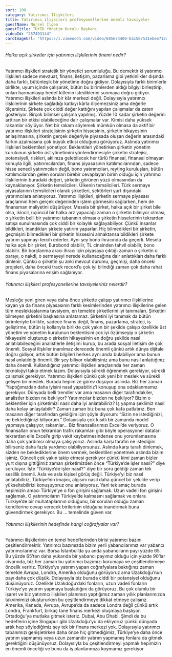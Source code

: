 ```yaml
---
sort: 100
category: Yatırımcı İlişkileri
title: Yatırımcı ilişkileri profesyonellerine önemli tavsiyeler
guestName: Nursel İlgen
guestTitle: TÜYİD Yönetim Kurulu Başkanı
videoId: "257493144"
cardImageUrl: "https://i.vimeocdn.com/video/685674400-ba1587531ebee712d797e21d58750d27642b8b094730a96a3a846393943d06f8-d.jpg?mw=535&mh=301"
---
```


###### Halka açık şirketler için yatırımcı ilişkilerinin önemi nedir?

Yatırımcı ilişkileri stratejik bir yönetici sorumluluğu. Bu demektir ki yatırımcı ilişkileri sadece mevzuat, finans, iletişim, pazarlama gibi yetkinlikler dışında daha farklı, bütünleşik bir yönetime doğru gidiyor. Dolayısıyla farklı birimlerle birlikte, uyum içinde çalışarak, bütün bu birimlerden aldığı bilgiyi birleştirip, onları harmanlayıp hedef kitlenin istediklerini sunmaya doğru gidiyor. Yatırımcı ilişkileri aslında bir kâr merkezi değil. Dolayısıyla yatırımcı ilişkilerinin şirkete sağladığı katkıyı kârla ölçemezsiniz ama değerle ölçersiniz. Şirkete çok ciddi değer kattığını yapılan çalışmalar da zaten gösteriyor. Birçok bilimsel çalışma yapılmış. Yüzde 10 kadar şirketin değerini arttıran bir etkisi olabileceğine dair çalışmalar var. Kimisi daha yüksek rakamlar söylüyor. Net bir rakam söylemek mümkün olmasa da aktif bir yatırımcı ilişkileri stratejisinin şirketin hissesinin, şirketin hikayesinin anlaşılmasına, şirketin gerçek değeriyle piyasada oluşan değerin arasındaki farkın azalmasına çok büyük etkisi olduğunu görüyoruz. Aslında yatırımcı ilişkileri beklentileri yönetiyor. Beklentileri yönetirken şirketin yönetim kurulunun şirketin üst yönetimini yönlendirmesiyle şirketin stratejisi, potansiyeli, riskleri, aklınıza gelebilecek her türlü finansal, finansal olmayan konuyla ilgili, yatırımcılardan, finans piyasasının katılımcılarından, sadece hisse senedi yatırımcıları değil, bono yatırımcıları, reyting kuruluşları, bütün katılımcılardan gelen soruları birebir cevaplayan birim olduğu için yatırımcı ilişkilerinin buradaki değeri, şirketin görünen yüzü olmasından da kaynaklanıyor. Şirketin temsilcileri. Ülkenin temsilcileri. Türk sermaye piyasalarının temsilcileri olarak şirketleri, sektörleri yurt dışındaki yatırımcılara anlatıyoruz. Yatırımcı ilişkileri, şirketin sermaye piyasası araçlarının hem gerçek değerinden işlem görmesini sağlarken, hem de finansman maliyetini düşürüyor. Mesela bir şirket, halka açık bir şirket bile olsa, ikincil, üçüncül bir halka arz yapacağı zaman o şirketin biliniyor olması, o şirketin belli bir yatırımcı tabanının olması o şirketin hisselerinin tekrardan satışa sunulmasında çok ciddi bir kolaylık sağlayabiliyor. Çünkü insanlar bildikleri, inandıkları şirkete yatırım yaparlar. Hiç bilmedikleri bir şirketin, geçmişini bilmedikleri bir şirketin hissesini almaktansa bildikleri şirkete yatırım yapmayı tercih ederler. Aynı şey bono ihracında da geçerli. Mesela halka açık bir şirket, Eurobond olabilir, TL cinsinden tahvil olabilir, bono olabilir. Bir borçlanma aracı ihracı için piyasaya çıktığı zaman o şirketin o parayı, o nakdi, o sermayeyi nerede kullanacağına dair anlattıkları daha farklı dinlenir. Çünkü o şirketin şu anki mevcut durumu, geçmişi, daha önceki projeleri, daha önceki track record’u çok iyi bilindiği zaman çok daha rahat finans piyasalarına erişim sağlanıyor.

###### Yatırımcı ilişkileri profesyonellerine tavsiyeleriniz nelerdir?

Mesleğe yeni giren veya daha önce şirkette çalışıp yatırımcı ilişkilerine kayan ya da finans piyasasının farklı kesimlerinden yatırımcı ilişkilerine gelen tüm meslektaşlarıma tavsiyem, en temelde şirketlerini iyi tanımaları. Şirketini bilmeyen şirketini başkasına anlatamaz. Şirketini iyi tanımak da bütün birimleriyle birlikte, sadece finans değil, finans, pazarlama, strateji, iş geliştirme, bütün iş kollarıyla birlikte çok yakın bir şekilde çalışıp özellikle üst yönetim ve yönetim kurulunun beklentisini çok iyi özümseyip o şirketin hikayesini oluşturup o şirketin hikayesinin en doğru şekilde nasıl anlatılabileceğini analistlerle iletişimi kurup, bu arada sosyal iletişim de çok önemli. Sosyal ilişkiler inanılmaz derecede önemli çünkü artık dünya dijitale doğru gidiyor, artık bütün bilgileri herkes aynı anda bulabiliyor ama bunun nasıl anlatıldığı önemli. Bir şey biliyor olabilirsiniz ama bunu nasıl anlattığınız daha önemli. Kullandığınız yatırımcı ilişkileri araçlarında her zaman teknolojiyi takip etmek lazım. Dolayısıyla sürekli öğrenmek gerekiyor, sürekli çalışmak gerekiyor. Yatırımcı ilişkileri çünkü çok yeni bir meslek ve sürekli gelişen bir meslek. Burada hepimize görev düşüyor aslında. Biz her zaman ‘Yaptığımızdan daha iyisini nasıl yapabiliriz’i konuşup ona odaklanmamız gerekiyor. Dünyada belli trendler var ama masanın diğer tarafındakiler, analistler bizden ne bekliyor? Yatırımcılar bizden ne bekliyor? Bizim o beklentiler için şirketimizi nasıl daha iyi anlatabiliriz? İş yapma şeklimiz nasıl daha kolay anlaşılabilir? Zaman zaman biz buna çok kafa patlatırız. Ben masanın diğer tarafından geldiğim için şöyle diyorum: “Sizin ne istediğinizi, ne beklediğinizi biliyorum.” Dolayısıyla çok kısıtlı bir zamanda model yapmaya çalışıyor, rakamlar… Biz finansallarımızı Excel’de veriyoruz. O finansalları onun tekrardan trafik rakamları gibi böyle operasyonel dataları tekrardan elle Excel’e girip vakit kaybetmesindense onu yorumlamasına daha çok yardımcı olmaya çalışıyoruz. Aslında karşı tarafın ne istediğini bilirseniz daha fazla yardımcı olabiliyorsunuz. Aslında karşı tarafı dinlemek, sizden ne beklediklerine önem vermek, beklentileri yönetmek aslında bizim işimiz. Günceli çok yakın takip etmesi gerekiyor çünkü kimi zaman bizler yurt dışına gittiğimiz zaman şirketimizden önce “Türkiye’de işler nasıl?” diye soruluyor. İşte “Türkiye’de işler nasıl?” diye bir soru geldiği zaman tek seslilik önemli. Asla ve asla kişisel görüş değil. Türkiye’yi biz nasıl anlatabiliriz, Türkiye’nin imajını, algısını nasıl daha güncel bir şekilde verip yükseltebilirizi konuşuyoruz onu anlatıyoruz. Yani tek amaç burada hepimizin amacı Türkiye’ye o fon girişini sağlamak. Uzun vadeli fon girişini sağlamak. O yatırımcıların Türkiye’de kalmasını sağlamak ve onlara Türkiye’de bir muhataplarının olduğunu, bir soruları olduğu zaman kendilerine cevap verecek birilerinin olduğuna inandırmak buna güvendirmek gerekiyor. Bu … temelinde güven var.

###### Yatırımcı ilişkilerinin hedefinde hangi coğrafyalar var?

Yatırımcı ilişkilerinin en temel hedeflerinden birisi yatırımcı bazını çeşitlendirmektir. Yatırımcı bazımızda bizim yerli yabancılarımız var yabancı yatırımcılarımız var. Borsa İstanbul’da şu anda yabancıların payı yüzde 65. Bu yüzde 65’ten daha yukarıda bir yabancı payımız olduğu için yüzde 90’lar civarında, biz her zaman bu yatırımcı bazımızı korumaya ve çeşitlendirmeye öncelik veririz. Türkiye’ye yatırım yapan coğrafyalara baktığınız zaman temelde Avrupa, Londra, Amerika olduğunu görüyoruz ama Uzakdoğu’nun payı daha çok düşük. Dolayısıyla biz burada ciddi bir potansiyel olduğunu düşünüyoruz. Özellikle Uzakdoğu’daki fonların, uzun vadeli fonların Türkiye’ye yatırım yapmaya başladığını da görüyoruz. Bu çok olumlu bir işaret ve biz yatırımcı ilişkileri planımızı yaptığımız zaman yıllık planlarımızda takvimimizi oluştururken bu çeşitlendirmeye dikkat etmeye çalışırız. Amerika, Kanada, Avrupa, Avrupa’da da sadece Londra değil çünkü artık Londra, Frankfurt, birkaç tane finans merkezi oluşmaya başlıyor. Ortadoğu’ya mutlaka gitmek isteriz. Dubai, Abu Dhabi. Şimdi de bu hedeflerin içine Singapur gibi Uzakdoğu’yu da ekliyoruz çünkü dünyada artık hep söylediğimiz şey tek bir finans merkezi yok. Dolayısıyla yatırımcı tabanımızı genişletirken daha önce hiç gitmediğimiz, Türkiye’ye daha önce yatırım yapmamış veya uzun zamandır yatırım yapmamış fonlara da gitmek gerektiğini düşünüyoruz. Dolayısıyla bu çeşitlendirmeyi yapmak hepimizin en önemli önceliği ve bunu da iş planlarımıza koymamız gerekiyor.
